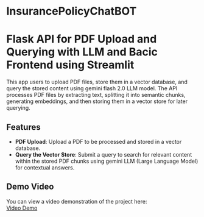 # InsurancePolicyChatBOT

# Flask API for PDF Upload and Querying with LLM and Bacic Frontend using Streamlit

This app users to upload PDF files, store them in a vector database, and query the stored content using gemini flash 2.0 LLM model. The API processes PDF files by extracting text, splitting it into semantic chunks, generating embeddings, and then storing them in a vector store for later querying.

## Features
- **PDF Upload**: Upload a PDF to be processed and stored in a vector database.
- **Query the Vector Store**: Submit a query to search for relevant content within the stored PDF chunks using gemini LLM (Large Language Model) for contextual answers.

## Demo Video

You can view a video demonstration of the project here:  
[Video Demo](https://drive.google.com/drive/folders/1gLwUaSzywD7v2RoJKlAL7Ums2s0QXpDm?usp=sharing)

